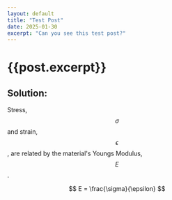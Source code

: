 ```yaml
---
layout: default
title: "Test Post"
date: 2025-01-30
excerpt: "Can you see this test post?"
---
```


# {{post.excerpt}}

## Solution:
Stress, $$\sigma$$ and strain, $$\epsilon$$, are related by the material's Youngs Modulus, $$E$$.

$$
    E = \frac{\sigma}{\epsilon}
$$